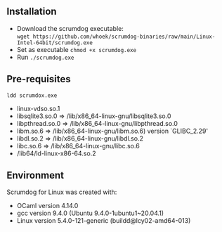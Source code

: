 ## Installation

- Download the scrumdog executable:      
  `wget https://github.com/whoek/scrumdog-binaries/raw/main/Linux-Intel-64bit/scrumdog.exe`
- Set as executable   `chmod +x scrumdog.exe`
- Run   `./scrumdog.exe`

## Pre-requisites

`ldd scrumdox.exe`

- linux-vdso.so.1 
- libsqlite3.so.0 => /lib/x86_64-linux-gnu/libsqlite3.so.0
- libpthread.so.0 => /lib/x86_64-linux-gnu/libpthread.so.0 
- libm.so.6 => /lib/x86_64-linux-gnu/libm.so.6)  version `GLIBC_2.29'
- libdl.so.2 => /lib/x86_64-linux-gnu/libdl.so.2 
- libc.so.6 => /lib/x86_64-linux-gnu/libc.so.6 
- /lib64/ld-linux-x86-64.so.2 

## Environment 

Scrumdog for Linux was created with:

- OCaml version 4.14.0
- gcc version 9.4.0 (Ubuntu 9.4.0-1ubuntu1~20.04.1)
- Linux version 5.4.0-121-generic (buildd@lcy02-amd64-013)     


